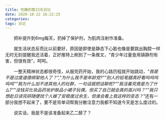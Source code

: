 ```yaml
---
title: 吃糖的第23天日记
date: 2020-10-22 16:22:25
categories:
tags: 日记
---
```

&emsp;&emsp;把补提升到6mg每天，扔掉了保护剂，为肌肉注射作准备。

&emsp;&emsp;就生活状态反而比以前要好，原因是即使是静态下心脏也像是要跳出胸腔一样无时无刻提醒我还活着，正好推特上刷到了一条推文，“青少年过量食用镇静剂有害，但很有效”，呵呵。

<!-- more -->

&emsp;&emsp;一整天精神状态都很奇怪，从服完药开始，我的心路历程就开始跳动，<i>"我是不是过度道德绑架他人了？","为什么我不是年龄党?""别人的铅笔腿真好看呜呜呜呜呜""我为什么加不进其他人的社群，一句话就把话聊死?""我活着究竟是为了什么?""没钱买化妆品药妆护肤品小裙子玩偶，但买了自己就会真的高兴吗？""我只想赴日读完研随便找个人嫁了安稳度过余生，但谁会看上我这样的变态？"</i>还有一部分我想不起来了，要不是背单词帮我分散注意力我都不知道今天是怎么度过的。

&emsp;&emsp;说实话，我是不是该准备起来乙二醇了？
